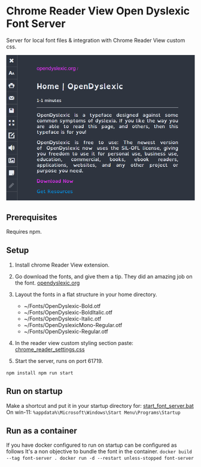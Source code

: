 # Chrome Reader View Open Dyslexic Font Server

Server for local font files & integration with Chrome Reader View custom css.

![Photo of correctly configured reader](sample.png)

## Prerequisites

Requires npm.

## Setup

1. Install chrome Reader View extension.

2. Go download the fonts, and give them a tip. They did an amazing job on the font. [opendyslexic.org](https://opendyslexic.org/)

3. Layout the fonts in a flat structure in your home directory. 
    - ~/Fonts/OpenDyslexic-Bold.otf
    - ~/Fonts/OpenDyslexic-BoldItalic.otf
    - ~/Fonts/OpenDyslexic-Italic.otf
    - ~/Fonts/OpenDyslexicMono-Regular.otf
    - ~/Fonts/OpenDyslexic-Regular.otf

4. In the reader view custom styling section paste: [chrome_reader_settings.css](chrome_reader_settings.css)

5. Start the server, runs on port 61719.

`npm install
npm run start`

## Run on startup
Make a shortcut and put it in your startup directory for: [start_font_server.bat](start_font_server.bat)
On win-11: `%appdata%\Microsoft\Windows\Start Menu\Programs\Startup`

## Run as a container
If you have docker configured to run on startup can be configured as follows
It's a non objective to bundle the font in the container.
`docker build --tag font-server .
docker run -d --restart unless-stopped font-server`
